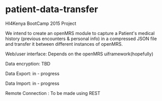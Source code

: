 # patient-data-transfer

HI4Kenya BootCamp 2015 Project

We intend to create an openMRS module to capture a Patient's medical history
(previous encounters & personal info) in a compressed JSON file
and transfer it between different instances of openMRS.

Web/user interface: Depends on the openMRS uiframework(hopefully)

Data encryption: TBD

Data Export: in - progress

Data Import:  in - progress

Remote Connection : To be made using REST
